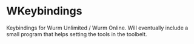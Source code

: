 # WKeybindings
Keybindings for Wurm Unlimited / Wurm Online. Will eventually include a small program that helps setting the tools in the toolbelt.
